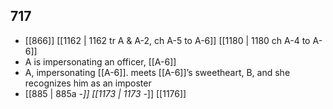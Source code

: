 ## 717
- [[866]] [[1162 | 1162 tr A &amp; A-2, ch A-5 to A-6]] [[1180 | 1180 ch A-4 to A-6]] 
- A is impersonating an officer, [[A-6]]
- A, impersonating [[A-6]]. meets [[A-6]]’s sweetheart, B, and she recognizes him as an imposter
- [[885 | 885a -*]] [[1173 | 1173 -*]] [[1176]] 

